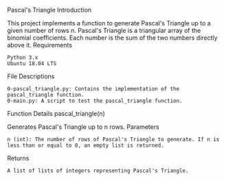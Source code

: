 Pascal's Triangle
Introduction

This project implements a function to generate Pascal's Triangle up to a given number of rows n. Pascal's Triangle is a triangular array of the binomial coefficients. Each number is the sum of the two numbers directly above it.
Requirements

    Python 3.x
    Ubuntu 18.04 LTS

File Descriptions

    0-pascal_triangle.py: Contains the implementation of the pascal_triangle function.
    0-main.py: A script to test the pascal_triangle function.

Function Details
pascal_triangle(n)

Generates Pascal's Triangle up to n rows.
Parameters

    n (int): The number of rows of Pascal's Triangle to generate. If n is less than or equal to 0, an empty list is returned.

Returns

    A list of lists of integers representing Pascal's Triangle.
